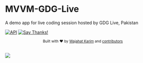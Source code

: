 # MVVM-GDG-Live
A demo app for live coding session hosted by GDG Live, Pakistan

[![API](https://img.shields.io/badge/API-21%2B-blue.svg?style=flat)](https://android-arsenal.com/api?level=21) [![Say Thanks!](https://img.shields.io/badge/Say%20Thanks-!-1EAEDB.svg)](https://saythanks.io/to/wajahatkarim3)

<div align="center">
  <sub>Built with ❤︎ by
  <a href="https://twitter.com/WajahatKarim">Wajahat Karim</a> and
  <a href="https://github.com/wajahatkarim3/MVVM-GDG-Live/graphs/contributors">
    contributors
  </a>
</div>
<br/>

![](https://github.com/wajahatkarim3/MVVM-GDG-Live/blob/master/Screenshots/mvvm-gdg-demo.gif)
